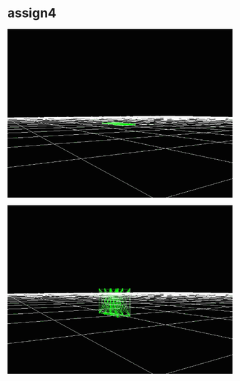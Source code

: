 # assign4

![image](https://github.com/immortalsplay/assign4/blob/81b19576c0df803e271384f06d45538e82ca7595/bounce.gif) 

![image](https://github.com/immortalsplay/assign4/blob/81b19576c0df803e271384f06d45538e82ca7595/1.gif) 
